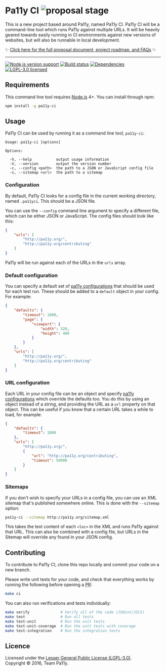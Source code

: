 
# Pa11y CI ![proposal stage][status-badge]

This is a new project based around Pa11y, named Pa11y CI. Pa11y CI will be a command-line tool which runs Pa11y against multiple URLs. It will be heavily geared towards easily running in CI environments against new versions of websites, but will also be runnable in local development.

:sparkles: [Click here for the full proposal document, project roadmap, and FAQs](PROPOSAL.md) :sparkles:

---


[![Node.js version support][shield-node]][info-node]
[![Build status][shield-build]][info-build]
[![Dependencies][shield-dependencies]][info-dependencies]
[![LGPL-3.0 licensed][shield-license]][info-license]


## Requirements

This command line tool requires [Node.js] 4+. You can install through npm:

```sh
npm install -g pa11y-ci
```


## Usage

Pa11y CI can be used by running it as a command line tool, `pa11y-ci`:

```
Usage: pa11y-ci [options]

Options:

  -h, --help           output usage information
  -V, --version        output the version number
  -c, --config <path>  the path to a JSON or JavaScript config file
  -s, --sitemap <url>  the path to a sitemap
```

### Configuration

By default, Pa11y CI looks for a config file in the current working directory, named `.pa11yci`. This should be a JSON file.

You can use the `--config` command line argument to specify a different file, which can be either JSON or JavaScript. The config files should look like this:

```json
{
    "urls": [
        "http://pa11y.org/",
        "http://pa11y.org/contributing"
    ]
}
```

Pa11y will be run against each of the URLs in the `urls` array.

### Default configuration

You can specify a default set of [pa11y configurations] that should be used for each test run. These should be added to a `default` object in your config. For example:

```json
{
    "defaults": {
        "timeout": 1000,
        "page": {
            "viewport": {
                "width": 320,
                "height": 480
            }
        }
    },
    "urls": [
        "http://pa11y.org/",
        "http://pa11y.org/contributing"
    ]
}
```

### URL configuration

Each URL in your config file can be an object and specify [pa11y configurations] which override the defaults too. You do this by using an object instead of a string, and providing the URL as a `url` property on that object. This can be useful if you know that a certain URL takes a while to load, for example:

```json
{
    "defaults": {
        "timeout": 1000
    },
    "urls": [
        "http://pa11y.org/",
        {
            "url": "http://pa11y.org/contributing",
            "timeout": 50000
        }
    ]
}
```

### Sitemaps

If you don't wish to specify your URLs in a config file, you can use an XML sitemap that's published somewhere online. This is done with the `--sitemap` option:

```sh
pa11y-ci --sitemap http://pa11y.org/sitemap.xml
```

This takes the text content of each `<loc>` in the XML and runs Pa11y against that URL. This can also be combined with a config file, but URLs in the Sitemap will override any found in your JSON config.


## Contributing

To contribute to Pa11y CI, clone this repo locally and commit your code on a new branch.

Please write unit tests for your code, and check that everything works by running the following before opening a <abbr title="pull request">PR</abbr>:

```sh
make ci
```

You can also run verifications and tests individually:

```sh
make verify              # Verify all of the code (JSHint/JSCS)
make test                # Run all tests
make test-unit           # Run the unit tests
make test-unit-coverage  # Run the unit tests with coverage
make test-integration    # Run the integration tests
```


## Licence

Licensed under the [Lesser General Public License (LGPL-3.0)](LICENSE).  
Copyright &copy; 2016, Team Pa11y.



[issues]: https://github.com/pa11y/ci/issues
[node.js]: https://nodejs.org/
[pa11y configurations]: https://github.com/pa11y/pa11y#configuration
[status-badge]: https://img.shields.io/badge/status-architecture-orange.svg
[twitter]: https://twitter.com/pa11yorg

[info-dependencies]: https://gemnasium.com/pa11y/ci
[info-license]: LICENSE
[info-node]: package.json
[info-build]: https://travis-ci.org/pa11y/ci
[shield-dependencies]: https://img.shields.io/gemnasium/pa11y/ci.svg
[shield-license]: https://img.shields.io/badge/license-LGPL%203.0-blue.svg
[shield-node]: https://img.shields.io/badge/node.js%20support-4–6-brightgreen.svg
[shield-build]: https://img.shields.io/travis/pa11y/ci/master.svg
